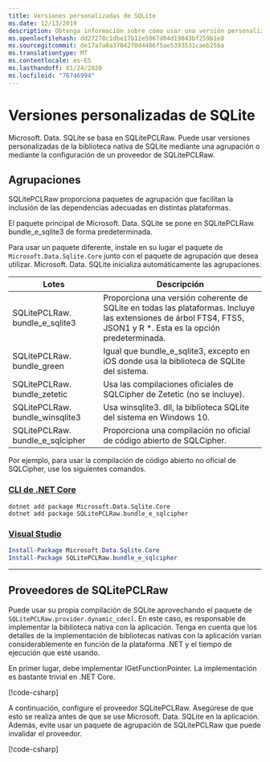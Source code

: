 ```yaml
---
title: Versiones personalizadas de SQLite
ms.date: 12/13/2019
description: Obtenga información sobre cómo usar una versión personalizada de la biblioteca nativa de SQLite.
ms.openlocfilehash: dd27278c1dbe17b12e5067d04d19043bf259b1e8
ms.sourcegitcommit: de17a7a0a37042f0d4406f5ae5393531caeb25ba
ms.translationtype: MT
ms.contentlocale: es-ES
ms.lasthandoff: 01/24/2020
ms.locfileid: "76746994"
---
```

# <a name="custom-sqlite-versions"></a>Versiones personalizadas de SQLite

Microsoft. Data. SQLite se basa en SQLitePCLRaw. Puede usar versiones personalizadas de la biblioteca nativa de SQLite mediante una agrupación o mediante la configuración de un proveedor de SQLitePCLRaw.

## <a name="bundles"></a>Agrupaciones

SQLitePCLRaw proporciona paquetes de agrupación que facilitan la inclusión de las dependencias adecuadas en distintas plataformas.

El paquete principal de Microsoft. Data. SQLite se pone en SQLitePCLRaw. bundle_e_sqlite3 de forma predeterminada.

Para usar un paquete diferente, instale en su lugar el paquete de `Microsoft.Data.Sqlite.Core` junto con el paquete de agrupación que desea utilizar. Microsoft. Data. SQLite inicializa automáticamente las agrupaciones.

| Lotes | Descripción |
| --- | --- |
| SQLitePCLRaw. bundle_e_sqlite3 | Proporciona una versión coherente de SQLite en todas las plataformas. Incluye las extensiones de árbol FTS4, FTS5, JSON1 y R *. Esta es la opción predeterminada. |
| SQLitePCLRaw. bundle_green | Igual que bundle_e_sqlite3, excepto en iOS donde usa la biblioteca de SQLite del sistema. |
| SQLitePCLRaw. bundle_zetetic | Usa las compilaciones oficiales de SQLCipher de Zetetic (no se incluye). |
| SQLitePCLRaw. bundle_winsqlite3 | Usa winsqlite3. dll, la biblioteca SQLite del sistema en Windows 10. |
| SQLitePCLRaw. bundle_e_sqlcipher | Proporciona una compilación no oficial de código abierto de SQLCipher. |

Por ejemplo, para usar la compilación de código abierto no oficial de SQLCipher, use los siguientes comandos.

### <a name="net-core-clitabnetcore-cli"></a>[CLI de .NET Core](#tab/netcore-cli)

```dotnetcli
dotnet add package Microsoft.Data.Sqlite.Core
dotnet add package SQLitePCLRaw.bundle_e_sqlcipher
```

### <a name="visual-studiotabvisual-studio"></a>[Visual Studio](#tab/visual-studio)

``` PowerShell
Install-Package Microsoft.Data.Sqlite.Core
Install-Package SQLitePCLRaw.bundle_e_sqlcipher
```

---

## <a name="sqlitepclraw-providers"></a>Proveedores de SQLitePCLRaw

Puede usar su propia compilación de SQLite aprovechando el paquete de `SQLitePCLRaw.provider.dynamic_cdecl`. En este caso, es responsable de implementar la biblioteca nativa con la aplicación. Tenga en cuenta que los detalles de la implementación de bibliotecas nativas con la aplicación varían considerablemente en función de la plataforma .NET y el tiempo de ejecución que esté usando.

En primer lugar, debe implementar IGetFunctionPointer. La implementación es bastante trivial en .NET Core.

[!code-csharp[](../../../../samples/snippets/standard/data/sqlite/SystemLibrarySample/Program.cs?name=snippet_NativeLibraryAdapter)]

A continuación, configure el proveedor SQLitePCLRaw. Asegúrese de que esto se realiza antes de que se use Microsoft. Data. SQLite en la aplicación. Además, evite usar un paquete de agrupación de SQLitePCLRaw que puede invalidar el proveedor.

[!code-csharp[](../../../../samples/snippets/standard/data/sqlite/SystemLibrarySample/Program.cs?name=snippet_SetProvider)]

